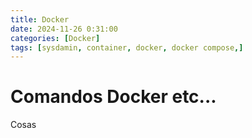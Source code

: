 ```yaml
---
title: Docker
date: 2024-11-26 0:31:00
categories: [Docker]
tags: [sysdamin, container, docker, docker compose,]
---
```

# Comandos Docker etc...

Cosas
